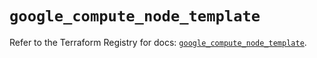 # `google_compute_node_template`

Refer to the Terraform Registry for docs: [`google_compute_node_template`](https://registry.terraform.io/providers/hashicorp/google/5.34.0/docs/resources/compute_node_template).
